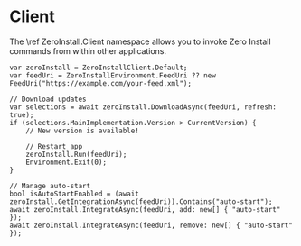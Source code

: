 # Client

The \ref ZeroInstall.Client namespace allows you to invoke Zero Install commands from within other applications.

```{.cs}
var zeroInstall = ZeroInstallClient.Default;
var feedUri = ZeroInstallEnvironment.FeedUri ?? new FeedUri("https://example.com/your-feed.xml");

// Download updates
var selections = await zeroInstall.DownloadAsync(feedUri, refresh: true);
if (selections.MainImplementation.Version > CurrentVersion) {
    // New version is available!

    // Restart app
    zeroInstall.Run(feedUri);
    Environment.Exit(0);
}

// Manage auto-start
bool isAutoStartEnabled = (await zeroInstall.GetIntegrationAsync(feedUri)).Contains("auto-start");
await zeroInstall.IntegrateAsync(feedUri, add: new[] { "auto-start" });
await zeroInstall.IntegrateAsync(feedUri, remove: new[] { "auto-start" });
```
